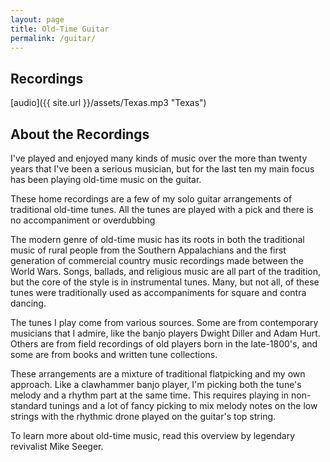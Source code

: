 ```yaml
---
layout: page
title: Old-Time Guitar
permalink: /guitar/
---
```


## Recordings
[audio]({{ site.url }}/assets/Texas.mp3 "Texas")


## About the Recordings

I've played and enjoyed many kinds of music over the more than twenty years that I've been a serious musician, but for the last ten my main focus has been playing old-time music on the guitar.

These home recordings are a few of my solo guitar arrangements of traditional old-time tunes. All the tunes are played with a pick and there is no accompaniment or overdubbing

The modern genre of old-time music has its roots in both the traditional music of rural people from the Southern Appalachians and the first generation of commercial country music recordings made between the World Wars. Songs, ballads, and religious music are all part of the tradition, but the core of the style is in instrumental tunes. Many, but not all, of these tunes were traditionally used as accompaniments for square and contra dancing.

The tunes I play come from various sources. Some are from contemporary musicians that I admire, like the banjo players Dwight Diller and Adam Hurt. Others are from field recordings of old players born in the late-1800's, and some are from books and written tune collections.

These arrangements are a mixture of traditional flatpicking and my own approach. Like a clawhammer banjo player, I'm picking both the tune's melody and a rhythm part at the same time. This requires playing in non-standard tunings and a lot of fancy picking to mix melody notes on the low strings with the rhythmic drone played on the guitar's top string.

To learn more about old-time music, read this overview by legendary revivalist Mike Seeger.
